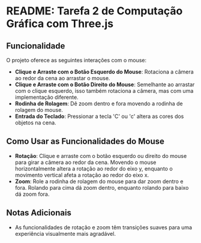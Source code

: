 # README: Tarefa 2 de Computação Gráfica com Three.js


## Funcionalidade
O projeto oferece as seguintes interações com o mouse:
- **Clique e Arraste com o Botão Esquerdo do Mouse**: Rotaciona a câmera ao redor da cena ao arrastar o mouse.
- **Clique e Arraste com o Botão Direito do Mouse**: Semelhante ao arrastar com o clique esquerdo, isso também rotaciona a câmera, mas com uma implementação diferente.
- **Rodinha de Rolagem**: Dê zoom dentro e fora movendo a rodinha de rolagem do mouse.
- **Entrada do Teclado**: Pressionar a tecla 'C' ou 'c' altera as cores dos objetos na cena.

## Como Usar as Funcionalidades do Mouse
- **Rotação**: Clique e arraste com o botão esquerdo ou direito do mouse para girar a câmera ao redor da cena. Movendo o mouse horizontalmente altera a rotação ao redor do eixo y, enquanto o movimento vertical afeta a rotação ao redor do eixo x.
- **Zoom**: Role a rodinha de rolagem do mouse para dar zoom dentro e fora. Rolando para cima dá zoom dentro, enquanto rolando para baixo dá zoom fora.

## Notas Adicionais
- As funcionalidades de rotação e zoom têm transições suaves para uma experiência visualmente mais agradável.
